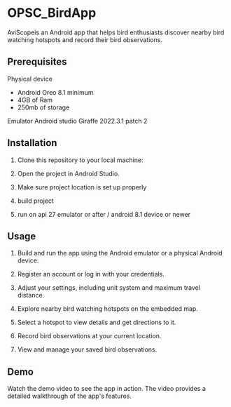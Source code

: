 # OPSC_BirdApp
AviScopeis an Android app that helps bird enthusiasts discover nearby bird watching
hotspots and record their bird observations. 


## Prerequisites

Physical device 
- Android Oreo 8.1 minimum
- 4GB of Ram
- 250mb of storage

Emulator 
Android studio Giraffe 2022.3.1 patch 2


## Installation
1. Clone this repository to your local machine:

2. Open the project in Android Studio.

3. Make sure project location is set up properly
4. build project
5. run on api 27 emulator or after / android 8.1 device or newer 

## Usage
1. Build and run the app using the Android emulator or a physical Android device.

2. Register an account or log in with your credentials.

3. Adjust your settings, including unit system and maximum travel distance.

4. Explore nearby bird watching hotspots on the embedded map.

5. Select a hotspot to view details and get directions to it.

6. Record bird observations at your current location.

7. View and manage your saved bird observations.

## Demo
Watch the demo video to see the app in action. The video provides a detailed walkthrough of the app's features.
